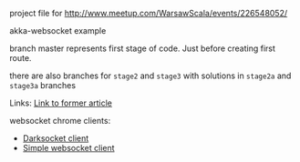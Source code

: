 project file for http://www.meetup.com/WarsawScala/events/226548052/

akka-websocket example

branch master represents first stage of code. Just before creating first route.

there are also branches for `stage2` and `stage3` with solutions in `stage2a` and `stage3a` branches

Links:
[Link to former article](https://blog.scalac.io/2015/07/30/websockets-server-with-akka-http.html)

websocket chrome clients:

- [Darksocket client](https://chrome.google.com/webstore/detail/dark-websocket-terminal/dmogdjmcpfaibncngoolgljgocdabhke)
- [Simple websocket client](https://chrome.google.com/webstore/detail/simple-websocket-client/pfdhoblngboilpfeibdedpjgfnlcodoo)
